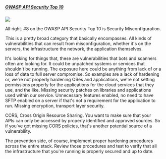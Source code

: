 ##### [OWASP API Security Top 10](https://university.apisec.ai/products/api-security-fundamentals/categories/2152504687)

![](https://kajabi-storefronts-production.kajabi-cdn.com/kajabi-storefronts-production/file-uploads/site/2147573912/products/dcc0173-068-c8-e2a-01dd7b7ec2a0_API_Security_Fundamentals_-_v1.1_2_.jpg)

All right. #8 on the OWASP API Security Top 10 is Security Misconfiguration.

 This is a pretty broad category that basically encompasses. All kinds of vulnerabilities that can result from misconfiguration, whether it's on the servers, the infrastructure the network, the application themselves.

It's looking for things that, these are vulnerabilities that bots and scanners often are looking for. It could be unpatched systems or services that shouldn't be running. The exposure here could be anything from lack of or a loss of data to full server compromise. So examples are a lack of hardening or, we're not properly hardening OSes and applications, we're not setting permissions properly for the applications for the cloud services that they use, and the like. Missing security patches on libraries and applications used within our service. Unnecessary features enabled, no need to have SFTP enabled on a server if that's not a requirement for the application to run. Missing encryption, transport layer security.

CORS, Cross Origin Resource Sharing. You want to make sure that your APIs can only be accessed by properly identified and approved sources. So if you've got missing CORS policies, that's another potential source of a vulnerability.

The prevention side, of course, implement proper hardening procedures across the entire stack. Review those procedures and test to verify that all the infrastructure that you're running is properly secured and up to date.